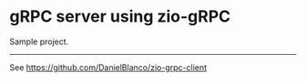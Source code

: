 # gRPC server using zio-gRPC

Sample project.

----

See https://github.com/DanielBlanco/zio-grpc-client

